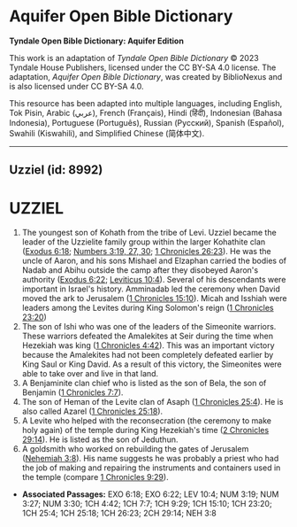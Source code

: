 # Aquifer Open Bible Dictionary

**Tyndale Open Bible Dictionary: Aquifer Edition**

This work is an adaptation of *Tyndale Open Bible Dictionary* © 2023 Tyndale House Publishers, licensed under the CC BY\-SA 4\.0 license. The adaptation, *Aquifer Open Bible Dictionary*, was created by BiblioNexus and is also licensed under CC BY\-SA 4\.0\.

This resource has been adapted into multiple languages, including English, Tok Pisin, Arabic (عربي), French (Français), Hindi (हिंदी), Indonesian (Bahasa Indonesia), Portuguese (Português), Russian (Русский), Spanish (Español), Swahili (Kiswahili), and Simplified Chinese (简体中文).



--------------------------------

## Uzziel (id: 8992)

UZZIEL
======

1. The youngest son of Kohath from the tribe of Levi. Uzziel became the leader of the Uzzielite family group within the larger Kohathite clan ([Exodus 6:18](https://ref.ly/Exod6:18); [Numbers 3:19, 27, 30](https://ref.ly/Num3:19,Num3:27,Num3:30); [1 Chronicles 26:23](https://ref.ly/1Chr26:23)). He was the uncle of Aaron, and his sons Mishael and Elzaphan carried the bodies of Nadab and Abihu outside the camp after they disobeyed Aaron's authority ([Exodus 6:22](https://ref.ly/Exod6:22); [Leviticus 10:4](https://ref.ly/Lev10:4)). Several of his descendants were important in Israel's history. Amminadab led the ceremony when David moved the ark to Jerusalem ([1 Chronicles 15:10](https://ref.ly/1Chr15:10)). Micah and Isshiah were leaders among the Levites during King Solomon's reign ([1 Chronicles 23:20](https://ref.ly/1Chr23:20))
2. The son of Ishi who was one of the leaders of the Simeonite warriors. These warriors defeated the Amalekites at Seir during the time when Hezekiah was king ([1 Chronicles 4:42](https://ref.ly/1Chr4:42)). This was an important victory because the Amalekites had not been completely defeated earlier by King Saul or King David. As a result of this victory, the Simeonites were able to take over and live in that land.
3. A Benjaminite clan chief who is listed as the son of Bela, the son of Benjamin ([1 Chronicles 7:7](https://ref.ly/1Chr7:7)).
4. The son of Heman of the Levite clan of Asaph ([1 Chronicles 25:4](https://ref.ly/1Chr25:4)). He is also called Azarel ([1 Chronicles 25:18](https://ref.ly/1Chr25:18)).
5. A Levite who helped with the reconsecration (the ceremony to make holy again) of the temple during King Hezekiah's time ([2 Chronicles 29:14](https://ref.ly/2Chr29:14)). He is listed as the son of Jeduthun.
6. A goldsmith who worked on rebuilding the gates of Jerusalem ([Nehemiah 3:8](https://ref.ly/Neh3:8)). His name suggests he was probably a priest who had the job of making and repairing the instruments and containers used in the temple (compare [1 Chronicles 9:29](https://ref.ly/1Chr9:29)).

* **Associated Passages:** EXO 6:18; EXO 6:22; LEV 10:4; NUM 3:19; NUM 3:27; NUM 3:30; 1CH 4:42; 1CH 7:7; 1CH 9:29; 1CH 15:10; 1CH 23:20; 1CH 25:4; 1CH 25:18; 1CH 26:23; 2CH 29:14; NEH 3:8

